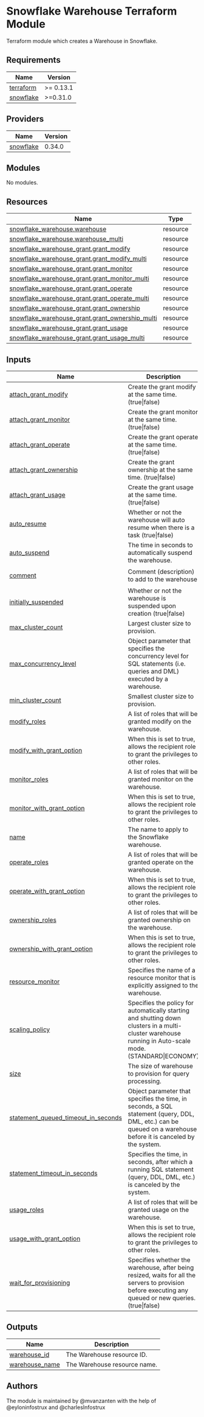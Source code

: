 # Snowflake Warehouse Terraform Module
Terraform module which creates a Warehouse in Snowflake.

<!-- BEGINNING OF PRE-COMMIT-TERRAFORM DOCS HOOK -->
## Requirements

| Name | Version |
|------|---------|
| <a name="requirement_terraform"></a> [terraform](#requirement\_terraform) | >= 0.13.1 |
| <a name="requirement_snowflake"></a> [snowflake](#requirement\_snowflake) | >=0.31.0 |

## Providers

| Name | Version |
|------|---------|
| <a name="provider_snowflake"></a> [snowflake](#provider\_snowflake) | 0.34.0 |

## Modules

No modules.

## Resources

| Name | Type |
|------|------|
| [snowflake_warehouse.warehouse](https://registry.terraform.io/providers/Snowflake-Labs/snowflake/latest/docs/resources/warehouse) | resource |
| [snowflake_warehouse.warehouse_multi](https://registry.terraform.io/providers/Snowflake-Labs/snowflake/latest/docs/resources/warehouse) | resource |
| [snowflake_warehouse_grant.grant_modify](https://registry.terraform.io/providers/Snowflake-Labs/snowflake/latest/docs/resources/warehouse_grant) | resource |
| [snowflake_warehouse_grant.grant_modify_multi](https://registry.terraform.io/providers/Snowflake-Labs/snowflake/latest/docs/resources/warehouse_grant) | resource |
| [snowflake_warehouse_grant.grant_monitor](https://registry.terraform.io/providers/Snowflake-Labs/snowflake/latest/docs/resources/warehouse_grant) | resource |
| [snowflake_warehouse_grant.grant_monitor_multi](https://registry.terraform.io/providers/Snowflake-Labs/snowflake/latest/docs/resources/warehouse_grant) | resource |
| [snowflake_warehouse_grant.grant_operate](https://registry.terraform.io/providers/Snowflake-Labs/snowflake/latest/docs/resources/warehouse_grant) | resource |
| [snowflake_warehouse_grant.grant_operate_multi](https://registry.terraform.io/providers/Snowflake-Labs/snowflake/latest/docs/resources/warehouse_grant) | resource |
| [snowflake_warehouse_grant.grant_ownership](https://registry.terraform.io/providers/Snowflake-Labs/snowflake/latest/docs/resources/warehouse_grant) | resource |
| [snowflake_warehouse_grant.grant_ownership_multi](https://registry.terraform.io/providers/Snowflake-Labs/snowflake/latest/docs/resources/warehouse_grant) | resource |
| [snowflake_warehouse_grant.grant_usage](https://registry.terraform.io/providers/Snowflake-Labs/snowflake/latest/docs/resources/warehouse_grant) | resource |
| [snowflake_warehouse_grant.grant_usage_multi](https://registry.terraform.io/providers/Snowflake-Labs/snowflake/latest/docs/resources/warehouse_grant) | resource |

## Inputs

| Name | Description | Type | Default | Required |
|------|-------------|------|---------|:--------:|
| <a name="input_attach_grant_modify"></a> [attach\_grant\_modify](#input\_attach\_grant\_modify) | Create the grant modify at the same time. (true\|false) | `bool` | `false` | no |
| <a name="input_attach_grant_monitor"></a> [attach\_grant\_monitor](#input\_attach\_grant\_monitor) | Create the grant monitor at the same time. (true\|false) | `bool` | `false` | no |
| <a name="input_attach_grant_operate"></a> [attach\_grant\_operate](#input\_attach\_grant\_operate) | Create the grant operate at the same time. (true\|false) | `bool` | `false` | no |
| <a name="input_attach_grant_ownership"></a> [attach\_grant\_ownership](#input\_attach\_grant\_ownership) | Create the grant ownership at the same time. (true\|false) | `bool` | `false` | no |
| <a name="input_attach_grant_usage"></a> [attach\_grant\_usage](#input\_attach\_grant\_usage) | Create the grant usage at the same time. (true\|false) | `bool` | `false` | no |
| <a name="input_auto_resume"></a> [auto\_resume](#input\_auto\_resume) | Whether or not the warehouse will auto resume when there is a task (true\|false) | `bool` | `true` | no |
| <a name="input_auto_suspend"></a> [auto\_suspend](#input\_auto\_suspend) | The time in seconds to automatically suspend the warehouse. | `number` | `300` | no |
| <a name="input_comment"></a> [comment](#input\_comment) | Comment (description) to add to the warehouse. | `string` | `"Created by Terraform"` | no |
| <a name="input_initially_suspended"></a> [initially\_suspended](#input\_initially\_suspended) | Whether or not the warehouse is suspended upon creation (true\|false) | `bool` | `true` | no |
| <a name="input_max_cluster_count"></a> [max\_cluster\_count](#input\_max\_cluster\_count) | Largest cluster size to provision. | `number` | `null` | no |
| <a name="input_max_concurrency_level"></a> [max\_concurrency\_level](#input\_max\_concurrency\_level) | Object parameter that specifies the concurrency level for SQL statements (i.e. queries and DML) executed by a warehouse. | `number` | `0` | no |
| <a name="input_min_cluster_count"></a> [min\_cluster\_count](#input\_min\_cluster\_count) | Smallest cluster size to provision. | `number` | `null` | no |
| <a name="input_modify_roles"></a> [modify\_roles](#input\_modify\_roles) | A list of roles that will be granted modify on the warehouse. | `list(string)` | `[]` | no |
| <a name="input_modify_with_grant_option"></a> [modify\_with\_grant\_option](#input\_modify\_with\_grant\_option) | When this is set to true, allows the recipient role to grant the privileges to other roles. | `bool` | `false` | no |
| <a name="input_monitor_roles"></a> [monitor\_roles](#input\_monitor\_roles) | A list of roles that will be granted monitor on the warehouse. | `list(string)` | `[]` | no |
| <a name="input_monitor_with_grant_option"></a> [monitor\_with\_grant\_option](#input\_monitor\_with\_grant\_option) | When this is set to true, allows the recipient role to grant the privileges to other roles. | `bool` | `false` | no |
| <a name="input_name"></a> [name](#input\_name) | The name to apply to the Snowflake warehouse. | `string` | n/a | yes |
| <a name="input_operate_roles"></a> [operate\_roles](#input\_operate\_roles) | A list of roles that will be granted operate on the warehouse. | `list(string)` | `[]` | no |
| <a name="input_operate_with_grant_option"></a> [operate\_with\_grant\_option](#input\_operate\_with\_grant\_option) | When this is set to true, allows the recipient role to grant the privileges to other roles. | `bool` | `false` | no |
| <a name="input_ownership_roles"></a> [ownership\_roles](#input\_ownership\_roles) | A list of roles that will be granted ownership on the warehouse. | `list(string)` | `[]` | no |
| <a name="input_ownership_with_grant_option"></a> [ownership\_with\_grant\_option](#input\_ownership\_with\_grant\_option) | When this is set to true, allows the recipient role to grant the privileges to other roles. | `bool` | `false` | no |
| <a name="input_resource_monitor"></a> [resource\_monitor](#input\_resource\_monitor) | Specifies the name of a resource monitor that is explicitly assigned to the warehouse. | `string` | `null` | no |
| <a name="input_scaling_policy"></a> [scaling\_policy](#input\_scaling\_policy) | Specifies the policy for automatically starting and shutting down clusters in a multi-cluster warehouse running in Auto-scale mode. (STANDARD\|ECONOMY) | `string` | `null` | no |
| <a name="input_size"></a> [size](#input\_size) | The size of warehouse to provision for query processing. | `string` | `"xsmall"` | no |
| <a name="input_statement_queued_timeout_in_seconds"></a> [statement\_queued\_timeout\_in\_seconds](#input\_statement\_queued\_timeout\_in\_seconds) | Object parameter that specifies the time, in seconds, a SQL statement (query, DDL, DML, etc.) can be queued on a warehouse before it is canceled by the system. | `number` | `0` | no |
| <a name="input_statement_timeout_in_seconds"></a> [statement\_timeout\_in\_seconds](#input\_statement\_timeout\_in\_seconds) | Specifies the time, in seconds, after which a running SQL statement (query, DDL, DML, etc.) is canceled by the system. | `number` | `172800` | no |
| <a name="input_usage_roles"></a> [usage\_roles](#input\_usage\_roles) | A list of roles that will be granted usage on the warehouse. | `list(string)` | `[]` | no |
| <a name="input_usage_with_grant_option"></a> [usage\_with\_grant\_option](#input\_usage\_with\_grant\_option) | When this is set to true, allows the recipient role to grant the privileges to other roles. | `bool` | `false` | no |
| <a name="input_wait_for_provisioning"></a> [wait\_for\_provisioning](#input\_wait\_for\_provisioning) | Specifies whether the warehouse, after being resized, waits for all the servers to provision before executing any queued or new queries. (true\|false) | `bool` | `null` | no |

## Outputs

| Name | Description |
|------|-------------|
| <a name="output_warehouse_id"></a> [warehouse\_id](#output\_warehouse\_id) | The Warehouse resource ID. |
| <a name="output_warehouse_name"></a> [warehouse\_name](#output\_warehouse\_name) | The Warehouse resource name. |
<!-- END OF PRE-COMMIT-TERRAFORM DOCS HOOK -->
## Authors
The module is maintained by @mvanzanten with the help of @eyloninfostrux and @charlesInfostrux
